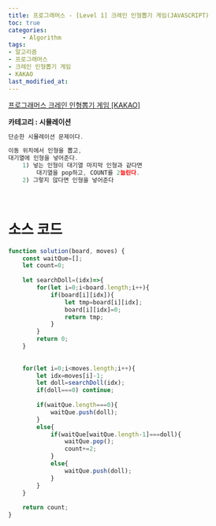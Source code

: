 ```yaml
---
title: 프로그래머스 - [Level 1] 크레인 인형뽑기 게임(JAVASCRIPT)
toc: true
categories:	
    - Algorithm
tags:
- 알고리즘
- 프로그래머스
- 크레인 인형뽑기 게임
- KAKAO
last_modified_at: 
---
```


[프로그래머스 크레인 인형뽑기 게임 [KAKAO]](https://programmers.co.kr/learn/courses/30/lessons/64061) 

**카테고리 : 시뮬레이션**

```javascript
단순한 시뮬레이션 문제이다.

이동 위치에서 인형을 뽑고,
대기열에 인형을 넣어준다.
	1) 넣는 인형이 대기열 마지막 인형과 같다면
    	대기열을 pop하고, COUNT를 2늘린다.
    2) 그렇지 않다면 인형을 넣어준다
```



<br/>

# 소스 코드

```javascript
function solution(board, moves) {
    const waitQue=[];
    let count=0;
    
    let searchDoll=(idx)=>{
        for(let i=0;i<board.length;i++){
            if(board[i][idx]){
                let tmp=board[i][idx];
                board[i][idx]=0;
                return tmp;  
            } 
        }
        return 0;
    }
    
    
    for(let i=0;i<moves.length;i++){
        let idx=moves[i]-1;
        let doll=searchDoll(idx);
        if(doll===0) continue;
        
        if(waitQue.length===0){
            waitQue.push(doll);
        }
        else{
            if(waitQue[waitQue.length-1]===doll){
                waitQue.pop();
                count+=2;
            }
            else{
                waitQue.push(doll);
            }
        }
    }
    
    return count;
}
```



